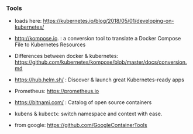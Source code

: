 ### Tools

- loads here: https://kubernetes.io/blog/2018/05/01/developing-on-kubernetes/

- http://kompose.io. : a conversion tool to translate a Docker Compose File to Kubernetes Resources 

- Differences between docker & kubernetes: https://github.com/kubernetes/kompose/blob/master/docs/conversion.md

- https://hub.helm.sh/ : Discover & launch great Kubernetes-ready apps

- Prometheus: https://prometheus.io

- https://bitnami.com/ : Catalog of open source containers

- kubens & kubectx: switch namespace and context with ease.

- from google: https://github.com/GoogleContainerTools
